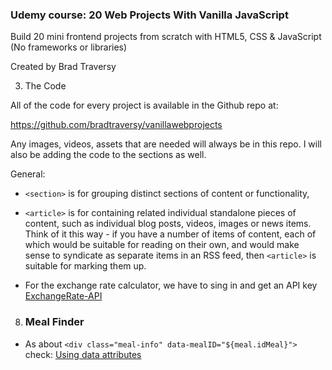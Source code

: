 ### Udemy course: 20 Web Projects With Vanilla JavaScript

Build 20 mini frontend projects from scratch with HTML5, CSS & JavaScript (No frameworks or libraries)

Created by Brad Traversy

3. The Code

All of the code for every project is available in the Github repo at:

https://github.com/bradtraversy/vanillawebprojects

Any images, videos, assets that are needed will always be in this repo. I will also be adding the code to the sections as well.

General:

- `<section>` is for grouping distinct sections of content or functionality,
- `<article>` is for containing related individual standalone pieces of content, such as individual blog posts, videos, images or news items. Think of it this way - if you have a number of items of content, each of which would be suitable for reading on their own, and would make sense to syndicate as separate items in an RSS feed, then `<article>` is suitable for marking them up.

- For the exchange rate calculator, we have to sing in and get an API key [ExchangeRate-API](https://app.exchangerate-api.com/dashboard)

8. ### Meal Finder

- As about `<div class="meal-info" data-mealID="${meal.idMeal}">` check: [Using data attributes](https://developer.mozilla.org/en-US/docs/Learn/HTML/Howto/Use_data_attributes)
